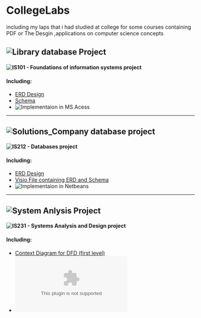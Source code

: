 # CollegeLabs
including my laps that i had studied at college for some courses containing PDF or The Desgin ,applications on computer science concepts

## ![Library database Project](https://github.com/aboelkassem/CollegeLabs/tree/master/Library%20database%20Project)
#### ![IS101 - Foundations of information systems project](https://github.com/aboelkassem/CollegeMaterials/tree/master/First%20Level/Second%20Term/IS101%20-%20Foundations%20of%20information%20systems)
#### Including:
* <a href="https://github.com/aboelkassem/CollegeLabs/blob/master/Library%20database%20Project/Library%20ERD.jpg">ERD Design</a>
* <a href="https://github.com/aboelkassem/CollegeLabs/blob/master/Library%20database%20Project/library%20Schema.png">Schema</a>
* ![Implementaion in MS Acess](https://github.com/aboelkassem/CollegeLabs/blob/master/Library%20database%20Project/library.accdb)

<hr/>

## ![Solutions_Company database project](https://github.com/aboelkassem/CollegeLabs/tree/master/Solutions_Company%20database%20project)
#### ![IS212 - Databases project](https://github.com/aboelkassem/CollegeMaterials/tree/master/Second%20Level/First%20Term/IS212%20-%20Databases)
#### Including:
* <a href="https://github.com/aboelkassem/CollegeLabs/blob/master/Solutions_Company%20database%20project/Solutions.pdf">ERD Design</a>
* <a href="https://github.com/aboelkassem/CollegeLabs/blob/master/Solutions_Company%20database%20project/Solutions.vsdx">Visio File containing ERD and Schema</a>
* ![Implementaion in Netbeans](https://github.com/aboelkassem/CollegeLabs/tree/master/Solutions_Company%20database%20project/Solutions)

<hr/>

## ![System Anlysis Project](https://github.com/aboelkassem/CollegeLabs/tree/master/System%20Anlysis%20Project)
#### ![IS231 - Systems Analysis and Design project](https://github.com/aboelkassem/CollegeMaterials/tree/master/Second%20Level/First%20Term/IS231%20-%20Systems%20Analysis%20and%20Design)
#### Including:
* <a href="https://github.com/aboelkassem/CollegeLabs/blob/master/System%20Anlysis%20Project/e-commerce_context-digram.pdf">Context Diagram for DFD (first level)</a>
* ![The Presentation that contains project description and analysis using DFD](https://github.com/aboelkassem/CollegeLabs/blob/master/System%20Anlysis%20Project/Code01.pptx)
